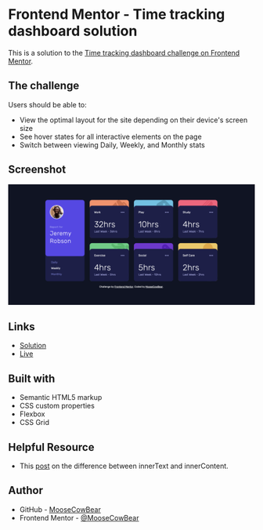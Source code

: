 # Frontend Mentor - Time tracking dashboard solution

This is a solution to the [Time tracking dashboard challenge on Frontend Mentor](https://www.frontendmentor.io/challenges/time-tracking-dashboard-UIQ7167Jw).

## The challenge

Users should be able to:

- View the optimal layout for the site depending on their device's screen size
- See hover states for all interactive elements on the page
- Switch between viewing Daily, Weekly, and Monthly stats

## Screenshot

![alt text](screenshots/desktop.png "time tracking dashboard")

## Links

- [Solution](https://github.com/MooseCowBear/frontend-mentor-time-tracking-dashboard)
- [Live](https://moosecowbear.github.io/frontend-mentor-time-tracking-dashboard/)

## Built with

- Semantic HTML5 markup
- CSS custom properties
- Flexbox
- CSS Grid

## Helpful Resource

- This [post](https://kellegous.com/j/2013/02/27/innertext-vs-textcontent/) on the difference between innerText and innerContent.

## Author

- GitHub - [MooseCowBear](https://github.com/MooseCowBear)
- Frontend Mentor - [@MooseCowBear](https://www.frontendmentor.io/profile/MooseCowBear)